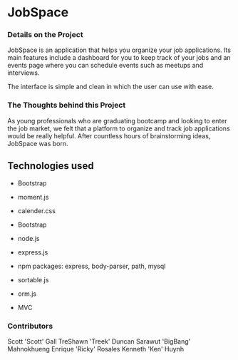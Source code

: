 # JobSpace

### Details on the Project
JobSpace is an application that helps you organize your job applications.  Its main features include a dashboard for you to keep track of your jobs and an events page where you can schedule events such as meetups and interviews. 

The interface is simple and clean in which the user can use with ease.  

### The Thoughts behind this Project
As young professionals who are graduating bootcamp and looking to enter the job market, we felt that a platform to organize and track job applications would be really helpful. After countless hours of brainstorming ideas, JobSpace was born. 

## Technologies used
* Bootstrap

* moment.js 

* calender.css

* Bootstrap

* node.js

* express.js

* npm packages: express, body-parser, path, mysql

* sortable.js

* orm.js

* MVC

### Contributors
Scott 'Scott' Gall
TreShawn 'Treek' Duncan
Sarawut 'BigBang' Mahnokhueng
Enrique 'Ricky' Rosales
Kenneth 'Ken' Huynh